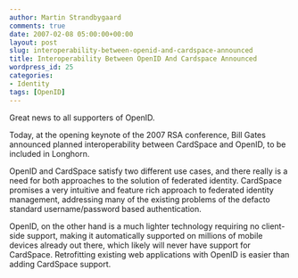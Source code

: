 ```yaml
---
author: Martin Strandbygaard
comments: true
date: 2007-02-08 05:00:00+00:00
layout: post
slug: interoperability-between-openid-and-cardspace-announced
title: Interoperability Between OpenID And Cardspace Announced
wordpress_id: 25
categories:
- Identity
tags: [OpenID]
---
```


Great news to all supporters of OpenID.

Today, at the opening keynote of the 2007 RSA conference, Bill Gates announced planned interoperability between CardSpace and OpenID, to be included in Longhorn.

OpenID and CardSpace satisfy two different use cases, and there really is a need for both approaches to the solution of federated identity. CardSpace promises a very intuitive and feature rich approach to federated identity management, addressing many of the existing problems of the defacto standard username/password based authentication.

OpenID, on the other hand is a much lighter technology requiring no client-side support, making it automatically supported on millions of mobile devices already out there, which likely will never have support
for CardSpace. Retrofitting existing web applications with OpenID is easier than adding CardSpace support.